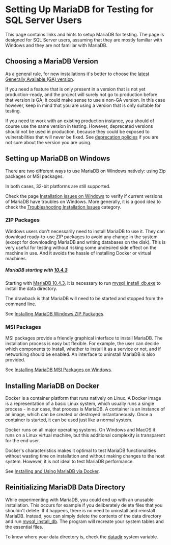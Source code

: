 # Setting Up MariaDB for Testing for SQL Server Users

This page contains links and hints to setup MariaDB for testing. The page is designed for SQL Server users, assuming that they are mostly familiar with Windows and they are not familiar with MariaDB.

## Choosing a MariaDB Version

As a general rule, for new installations it's better to choose the [latest Generally Available (GA) version](/kb/en/download-latest-releases/).

If you need a feature that is only present in a version that is not yet production-ready, and the project will surely not go to production before that version is GA, it could make sense to use a non-GA version. In this case however, keep in mind that you are using a version that is only suitable for testing.

If you need to work with an existing production instance, you should of course use the same version in testing. However, deprecated versions should not be used in production, because they could be exposed to vulnerabilities that will never be fixed. See [deprecation policies](/kb/en/deprecation-policy/) if you are not sure about the version you are using.

## Setting up MariaDB on Windows

There are two different ways to use MariaDB on Windows natively: using Zip packages or MSI packages.

In both cases, 32-bit platforms are still supported.

Check the page [Installation issues on Windows](/mariadb-administration/getting-installing-and-upgrading-mariadb/troubleshooting-installation-issues/installation-issues-on-windows/) to verify if current versions of MariaDB have troubles on Windows. More generally, it is a good idea to check the [Troubleshooting Installation Issues](/mariadb-administration/getting-installing-and-upgrading-mariadb/troubleshooting-installation-issues/) category.

### ZIP Packages

Windows users don't necessarily need to install MariaDB to use it. They can download ready-to-use ZIP packages to avoid any change in the system (except for downloading MariaDB and writing databases on the disk). This is very useful for testing without risking some undesired side effect on the machine in use. And it avoids the hassle of installing Docker or virtual machines.

##### MariaDB starting with [10.4.3](/kb/en/mariadb-1043-release-notes/)

Starting with [MariaDB 10.4.3](/kb/en/mariadb-1043-release-notes/), it is necessary to run [mysql_install_db.exe](/mariadb-administration/getting-installing-and-upgrading-mariadb/mysql_install_dbexe/) to install the data directory.

The drawback is that MariaDB will need to be started and stopped from the command line.

See [Installing MariaDB Windows ZIP Packages](/mariadb-administration/getting-installing-and-upgrading-mariadb/binary-packages/installing-mariadb-windows-zip-packages/).

### MSI Packages

MSI packages provide a friendly graphical interface to install MariaDB. The installation process is easy but flexible. For example, the user can decide which components to install, whether to install it as a service or not, and if networking should be enabled. An interface to uninstall MariaDB is also provided.

See [Installing MariaDB MSI Packages on Windows](/mariadb-administration/getting-installing-and-upgrading-mariadb/binary-packages/installing-mariadb-msi-packages-on-windows/).

## Installing MariaDB on Docker

Docker is a container platform that runs natively on Linux. A Docker image is a representation of a basic Linux system, which usually runs a single process - in our case, that process is MariaDB. A container is an instance of an image, which can be created or destroyed instantaneously. Once a container is started, it can be used just like a normal system.

Docker runs on all major operating systems. On Windows and MacOS it runs on a Linux virtual machine, but this additional complexity is transparent for the end user.

Docker's characteristics makes it optimal to test MariaDB functionalities without wasting time on installation and without making changes to the host system. However, it is not ideal to test MariaDB performance.

See [Installing and Using MariaDB via Docker](/mariadb-administration/getting-installing-and-upgrading-mariadb/binary-packages/automated-mariadb-deployment-and-administration/docker-and-mariadb/installing-and-using-mariadb-via-docker/).

## Reinitializing MariaDB Data Directory

While experimenting with MariaDB, you could end up with an unusable installation. This occurs for example if you deliberately delete files that you shouldn't delete. If it happens, there is no need to uninstall and reinstall MariaDB. Instead, you can simply delete the contents of the data directory and run [mysql_install_db](/clients-utilities/mysql_install_db/). The program will recreate your system tables and the essential files.

To know where your data directory is, check the [datadir](/kb/en/server-system-variables/#datadir) system variable.